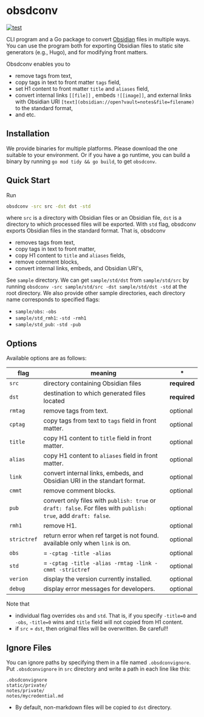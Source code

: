 # obsdconv
[![test](https://github.com/qawatake/obsdconv/actions/workflows/test.yml/badge.svg)](https://github.com/qawatake/obsdconv/actions/workflows/test.yml)

CLI program and a Go package to convert [Obsidian](https://obsidian.md/) files in multiple ways.
You can use the program both for exporting Obsidian files to static site generators (e.g., Hugo), and for modifying front matters.

Obsdconv enables you to
- remove tags from text,
- copy tags in text to front matter `tags` field,
- set H1 content to front matter `title` and `aliases` field,
- convert internal links `[[file]]` , embeds `![[image]]`, and external links with Obsidian URI `[text](obsidian://open?vault=notes&file=filename)` to the standard format,
- and etc.

## Installation
We provide binaries for multiple platforms.
Please download the one suitable to your environment.
Or if you have a go runtime, you can build a binary by running
`go mod tidy && go build`, to get `obsdconv`.

## Quick Start
Run
```bash
obsdconv -src src -dst dst -std
```
where `src` is a directory with Obsidian files or an Obsidian file, `dst` is a directory to which processed files will be exported.
With `std` flag, obsdconv exports Obsidian files in the standard format.
That is, obsdconv
- removes tags from text,
- copy tags in text to front matter,
- copy H1 content to `title` and `aliases` fields,
- remove comment blocks,
- convert internal links, embeds, and Obsidian URI's,

See `sample` directory.
We can get `sample/std/dst` from `sample/std/src` by running `obsdconv -src sample/std/src -dst sample/std/dst -std` at the root directory.
We also provide other sample directories, each directory name corresponds to specified flags:
- `sample/obs`: `-obs`
- `sample/std_rmh1`: `-std -rmh1`
- `sample/std_pub`: `-std -pub`

## Options
Available options are as follows:

flag | meaning | \*
--- | --- | ---
`src` | directory containing Obsidian files  | **required**
`dst` | destination to which generated files located | **required**
`rmtag` | remove tags from text. | optional
`cptag` | copy tags from text to `tags` field in front matter. | optional
`title` | copy H1 content to `title` field in front matter. | optional
`alias` | copy H1 content to `aliases` field in front matter. | optional
`link` | convert internal links, embeds, and Obsidian URI in the standart format. | optional
`cmmt` | remove comment blocks. | optional
`pub` | convert only files with `publish: true` or `draft: false`. For files with `publish: true`, add `draft: false`. | optional
`rmh1` | remove H1. | optional
`strictref` | return error when ref target is not found. available only when `link` is on. | optional
`obs` | = `-cptag -title -alias` | optional
`std` | = `-cptag -title -alias -rmtag -link -cmmt -strictref` | optional
`verion` | display the version currently installed. | optional
`debug` | display error messages for developers. | optional

Note that
- individual flag overrides `obs` and `std`.
That is, if you specify `-title=0` and `-obs`, `-title=0` wins and `title` field will not copied from H1 content.
- if `src` = `dst`, then original files will be overwritten. Be careful!!

## Ignore Files
You can ignore paths by specifying them in a file named `.obsdconvignore`.
Put `.obsdconvignore` in `src` directory and write a path in each line like this:
```.obsdconvignore
.obsdconvignore
static/private/
notes/private/
notes/mycredential.md
```
- By default, non-markdown files will be copied to `dst` directory.

